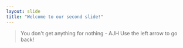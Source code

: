 ```yaml
---
layout: slide
title: "Welcome to our second slide!"
---
```

> You don't get anything for nothing - AJH
Use the left arrow to go back!
